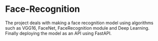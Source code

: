 # Face-Recognition
The project deals with making a face recognition model using algorithms such as VGG16, FaceNet, FaceRecognition module and Deep Learning. Finally deploying the model as an API using FastAPI.
